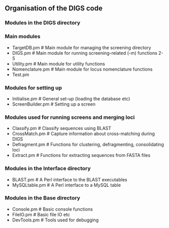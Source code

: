 **Organisation of the DIGS code**
------------------------------------------------------------------------------------

### **Modules in the DIGS directory**

### **Main modules**

- TargetDB.pm         # Main module for managing the screening directory
- DIGS.pm	            # Main module for running screening-related (-m) functions 2-5 
- Utility.pm          # Main module for utility functions
- Nomenclature.pm     # Main module for locus nomenclature functions 
- Test.pm            

### **Modules for setting up**

- Initialise.pm       # General set-up (loading the database etc)
- ScreenBuilder.pm    # Setting up a screen

### **Modules used for running screens and merging loci**

- Classify.pm         # Classify sequences using BLAST
- CrossMatch.pm       # Capture information about cross-matching during DIGS
- Defragment.pm       # Functions for clustering, defragmenting, consolidating loci
- Extract.pm          # Functions for extracting sequences from FASTA files 

### **Modules in the Interface directory**

- BLAST.pm            # A Perl interface to the BLAST executables
- MySQLtable.pm       # A Perl interface to a MySQL table

### **Modules in the Base directory**

- Console.pm          # Basic console functions
- FileIO.pm           # Basic file IO etc 
- DevTools.pm         # Tools used for debugging

